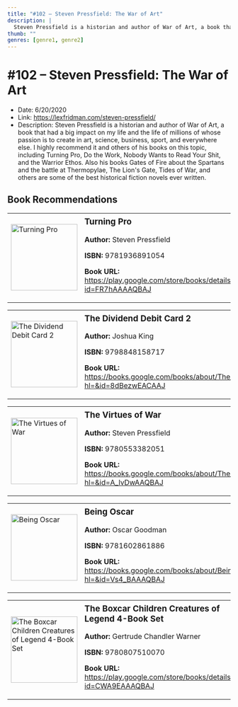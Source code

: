 ```yaml
---
title: "#102 – Steven Pressfield: The War of Art"
description: |
  Steven Pressfield is a historian and author of War of Art, a book that had a big impact on my life and the life of millions of whose passion is to create in art, science, business, sport, and everywhere else. I highly recommend it and others of his books on this topic, including Turning Pro, Do the Work, Nobody Wants to Read Your Shit, and the Warrior Ethos. Also his books Gates of Fire about the Spartans and the battle at Thermopylae, The Lion's Gate, Tides of War, and others are some of the best historical fiction novels ever written."
thumb: ""
genres: [genre1, genre2]
---
```


# #102 – Steven Pressfield: The War of Art

  - Date: 6/20/2020
  - Link: https://lexfridman.com/steven-pressfield/
  - Description: Steven Pressfield is a historian and author of War of Art, a book that had a big impact on my life and the life of millions of whose passion is to create in art, science, business, sport, and everywhere else. I highly recommend it and others of his books on this topic, including Turning Pro, Do the Work, Nobody Wants to Read Your Shit, and the Warrior Ethos. Also his books Gates of Fire about the Spartans and the battle at Thermopylae, The Lion's Gate, Tides of War, and others are some of the best historical fiction novels ever written.

## Book Recommendations

<table style="border: none;"><tr style="border: none;"><td style="border: none;"><img src="http://books.google.com/books/content?id=FR7hAAAAQBAJ&printsec=frontcover&img=1&zoom=1&edge=curl&source=gbs_api" alt="Turning Pro" width="150" style="vertical-align: top;"></td><td style="border: none; vertical-align: top;"><h3 style='margin-top: 5'>Turning Pro</h3><p><strong>Author:</strong> Steven Pressfield</p><p><strong>ISBN:</strong> 9781936891054</p><p><strong>Book URL:</strong> <a href="https://play.google.com/store/books/details?id=FR7hAAAAQBAJ">https://play.google.com/store/books/details?id=FR7hAAAAQBAJ</a></p></td></tr></table>
<table style="border: none;"><tr style="border: none;"><td style="border: none;"><img src="http://books.google.com/books/content?id=8dBezwEACAAJ&printsec=frontcover&img=1&zoom=1&source=gbs_api" alt="The Dividend Debit Card 2" width="150" style="vertical-align: top;"></td><td style="border: none; vertical-align: top;"><h3 style='margin-top: 5'>The Dividend Debit Card 2</h3><p><strong>Author:</strong> Joshua King</p><p><strong>ISBN:</strong> 9798848158717</p><p><strong>Book URL:</strong> <a href="https://books.google.com/books/about/The_Dividend_Debit_Card_2.html?hl=&id=8dBezwEACAAJ">https://books.google.com/books/about/The_Dividend_Debit_Card_2.html?hl=&id=8dBezwEACAAJ</a></p></td></tr></table>
<table style="border: none;"><tr style="border: none;"><td style="border: none;"><img src="http://books.google.com/books/content?id=A_lvDwAAQBAJ&printsec=frontcover&img=1&zoom=1&edge=curl&source=gbs_api" alt="The Virtues of War" width="150" style="vertical-align: top;"></td><td style="border: none; vertical-align: top;"><h3 style='margin-top: 5'>The Virtues of War</h3><p><strong>Author:</strong> Steven Pressfield</p><p><strong>ISBN:</strong> 9780553382051</p><p><strong>Book URL:</strong> <a href="https://books.google.com/books/about/The_Virtues_of_War.html?hl=&id=A_lvDwAAQBAJ">https://books.google.com/books/about/The_Virtues_of_War.html?hl=&id=A_lvDwAAQBAJ</a></p></td></tr></table>
<table style="border: none;"><tr style="border: none;"><td style="border: none;"><img src="http://books.google.com/books/content?id=Vs4_BAAAQBAJ&printsec=frontcover&img=1&zoom=1&edge=curl&source=gbs_api" alt="Being Oscar" width="150" style="vertical-align: top;"></td><td style="border: none; vertical-align: top;"><h3 style='margin-top: 5'>Being Oscar</h3><p><strong>Author:</strong> Oscar Goodman</p><p><strong>ISBN:</strong> 9781602861886</p><p><strong>Book URL:</strong> <a href="https://books.google.com/books/about/Being_Oscar.html?hl=&id=Vs4_BAAAQBAJ">https://books.google.com/books/about/Being_Oscar.html?hl=&id=Vs4_BAAAQBAJ</a></p></td></tr></table>
<table style="border: none;"><tr style="border: none;"><td style="border: none;"><img src="http://books.google.com/books/content?id=CWA9EAAAQBAJ&printsec=frontcover&img=1&zoom=1&edge=curl&source=gbs_api" alt="The Boxcar Children Creatures of Legend 4-Book Set" width="150" style="vertical-align: top;"></td><td style="border: none; vertical-align: top;"><h3 style='margin-top: 5'>The Boxcar Children Creatures of Legend 4-Book Set</h3><p><strong>Author:</strong> Gertrude Chandler Warner</p><p><strong>ISBN:</strong> 9780807510070</p><p><strong>Book URL:</strong> <a href="https://play.google.com/store/books/details?id=CWA9EAAAQBAJ">https://play.google.com/store/books/details?id=CWA9EAAAQBAJ</a></p></td></tr></table>
